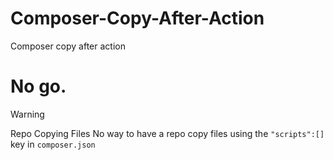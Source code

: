 # Composer-Copy-After-Action
Composer copy after action

# No go. 

> [!WARNING]
>  Repo Copying Files
> No way to have a repo copy files using the `"scripts":[]` key in `composer.json`
